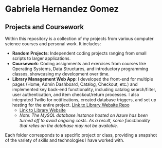 # Gabriela Hernandez Gomez

## Projects and Coursework

Within this repository is a collection of my projects from various computer science courses and personal work. It includes:

- **Random Projects**: Independent coding projects ranging from small scripts to larger applications.
- **Coursework**: Coding assignments and exercises from courses like Operating Systems, Data Structures, and introductory programming classes, showcasing my development over time.
- **Library Management Web App**: I developed the front-end for multiple pages (Home, Admin Dashboard, Catalog, Checkout, etc.) and implemented key back-end functionality, including catalog search/filter, user authentication, and item checkout/return processes. I also integrated Twilio for notifications, created database triggers, and set up hosting for the entire project. [Link to Library Website Repo](https://github.com/Gabyc5/Team7-Library-Database.git)
  - [Link to Library Website](https://cougarchronicles.vercel.app/)
  - *Note: The MySQL database instance hosted on Azure has been turned off to avoid ongoing costs. As a result, some functionality that relies on the database may not be available.*

Each folder corresponds to a specific project or class, providing a snapshot of the variety of skills and technologies I have worked with.
